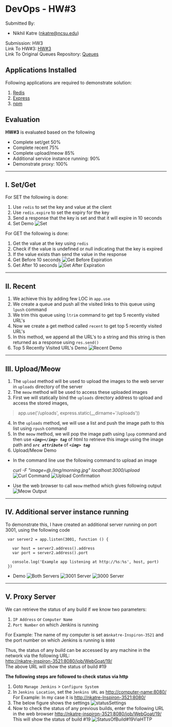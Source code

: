 DevOps - HW#3
===================
Submitted By:

 - Nikhil Katre (nkatre@ncsu.edu)
 
Submission: HW3 <br>
Link To HW#3: [HW#3](https://github.com/nkatre/DevOps-HW-3)<br>
Link To Original Queues Repository: [Queues](https://github.com/CSC-DevOps/Queues)


Applications Installed
-------------
Following applications are required to demonstrate solution: <br>
 1. [Redis](http://redis.io/) 
 2. [Express](http://expressjs.com/)
 3. [npm](https://www.npmjs.com/)


Evaluation
-------------

**HW#3** is evaluated based on the following

- Complete set/get 50%
- Complete recent 75%
- Complete upload/meow 85%
- Additional service instance running: 90%
- Demonstrate proxy: 100%

----------

I. Set/Get
-------------------

For SET the following is done:

 1. Use `redis` to set the key and value at the client
 2. Use `redis.expire` to set the expiry for the key
 3. Send a response that the key is set and that it will expire in 10 seconds
 4. Set Demo
 ![Set](https://github.com/nkatre/DevOps-HW-3/blob/master/outputImages/set.png)

For GET the following is done:

 1. Get the value at the key using `redis`
 2. Check if the value is undefined or null indicating that the key is expired
 3. If the value exists than send the value in the response
 4. Get Before 10 seconds
 ![Get Before Expiration](https://github.com/nkatre/DevOps-HW-3/blob/master/outputImages/get_under_10.png)
 5. Get After 10 seconds
 ![Get After Expiration](https://github.com/nkatre/DevOps-HW-3/blob/master/outputImages/get_after_10.png)

----------

II. Recent
-------------

 1. We achieve this by adding few LOC in `app.use`
 2. We create a queue and push all the visited links to this queue using `lpush` command<br>
 3. We trim this queue using `ltrim` command to get top 5 recently visited URL's<br>
 4. Now we create a get method called `recent` to get top 5 recently visited URL's
 5. In this method, we append all the URL's to a string and this string is then returned as a response using `res.send()`
 6. Top 5 Recently Visited URL's Demo
 ![Recent Demo](https://github.com/nkatre/DevOps-HW-3/blob/master/outputImages/recent.png)


----------

III. Upload/Meow
--------------------

 1. The `upload` method will be used to upload the images to the web server in `uploads` directory of the server
 2. The `meow` method will be used to access these uploaded images
 3. First we will statically bind the `uploads` directory address to upload and access the stored images, 
>  app.use('/uploads', express.static(__dirname+'/uploads'))
 4.  In the `uploads` method, we will use a list and push the image path to this list using `rpush` command
 5. In the `meow` method, we will pop the image path using `lpop` command and then use ***`<img></img> tag`*** of html to retrieve this image using the image path and ***`src attribute`*** of ***`<img> tag`***
 6. Upload/Meow Demo
 - In the command line use the following command to upload an image

     *curl -F "image=@./img/morning.jpg" localhost:3000/upload*
![Curl Command](https://github.com/nkatre/DevOps-HW-3/blob/master/outputImages/commandLine.png)
![Upload Confirmation](https://github.com/nkatre/DevOps-HW-3/blob/master/outputImages/CommandLineUploads.png)
 - Use the web browser to call `meow` method which gives following output
![Meow Output](https://github.com/nkatre/DevOps-HW-3/blob/master/outputImages/meow.png)
 
----------

IV. Additional server instance running
--------------------

 To demonstrate this, I have created an additional server running on port 3001, using the following code 

     var server2 = app.listen(3001, function () {                            
    
       var host = server2.address().address
       var port = server2.address().port
    
       console.log('Example app listening at http://%s:%s', host, port)
     })

- Demo
![Both Servers](https://github.com/nkatre/DevOps-HW-3/blob/master/outputImages/bothServers.png)
![3001 Server](https://github.com/nkatre/DevOps-HW-3/blob/master/outputImages/additionalServer.png)
![3000 Server](https://github.com/nkatre/DevOps-HW-3/blob/master/outputImages/additionalServer1.png)
 ----------

V. Proxy Server
--------------------
We can retrieve the status of any build if we know two parameters:<br>

 1. `IP Address` or `Computer Name`
 2. `Port Number` on which Jenkins is running

For Example:  The name of my computer is set as`nkatre-Inspiron-3521` and the port number on which Jenkins is running is `8080`<br>

Thus, the status of any build can be accessed by any machine in the network via the following URL:<br>
[http://nkatre-inspiron-3521:8080/job/WebGoat/19/](http://nkatre-inspiron-3521:8080/job/WebGoat/19/ "http://nkatre-inspiron-3521:8080/job/WebGoat/19/")<br>
The above URL will show the status of build #19<br>

**The following steps are followed to check status via http**

 1. Goto `Manage Jenkins` > `Configure System`
 2. In `Jenkins Location`, set the `Jenkins URL` as [http://computer-name:8080/](http://computer-name:8080/ "http://computer-name:8080/") <br>
	 For Example: In my case it is [http://nkatre-Inspiron-3521:8080/](http://nkatre-Inspiron-3521:8080/ "http://nkatre-Inspiron-3521:8080/")
 3. The below figure shows the settings
   ![statusSettings](https://github.com/nkatre/DevOpsProject/blob/master/Images/status1.png) 
 4. Now to check the status of any previous builds, enter the following URL in the web browser [http://nkatre-inspiron-3521:8080/job/WebGoat/19/](http://nkatre-inspiron-3521:8080/job/WebGoat/19/ "http://nkatre-inspiron-3521:8080/job/WebGoat/19/")
This will show the status of build #19
![StatusOfBuild#19ViaHTTP](https://github.com/nkatre/DevOpsProject/blob/master/Images/build%2319.png)

	 

